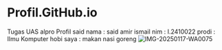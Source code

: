 # Profil.GitHub.io
Tugas UAS alpro 
Profil said
nama : said amir ismail 
nim : I.2410022
prodi : Ilmu Komputer 
hobi saya : makan nasi goreng
![IMG-20250117-WA0075](https://github.com/user-attachments/assets/26280afc-c9de-49fb-a875-fd18196c2d08)
